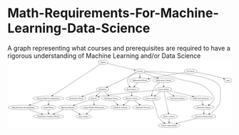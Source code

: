 # Math-Requirements-For-Machine-Learning-Data-Science
A graph representing what courses and prerequisites are required to have a rigorous understanding of Machine Learning and/or Data Science
![Alt-text](math1.png)
